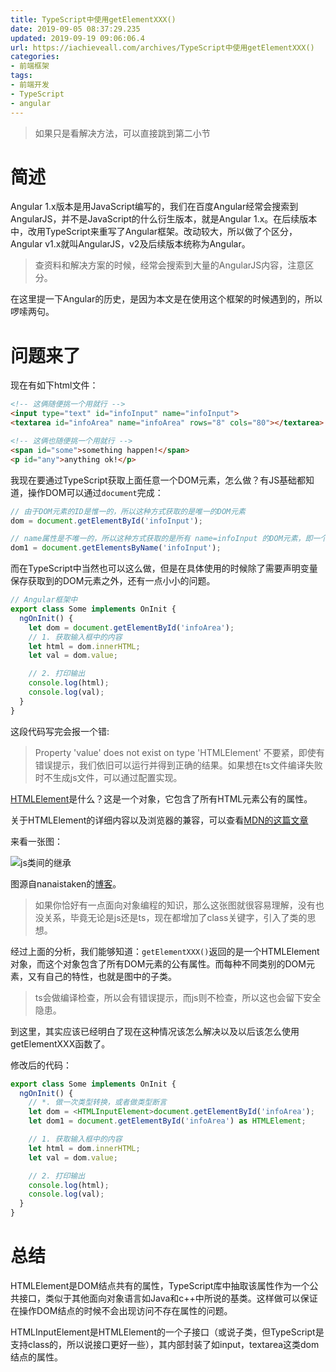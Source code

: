 ```yaml
---
title: TypeScript中使用getElementXXX()
date: 2019-09-05 08:37:29.235
updated: 2019-09-19 09:06:06.4
url: https://iachieveall.com/archives/TypeScript中使用getElementXXX()
categories: 
- 前端框架
tags: 
- 前端开发
- TypeScript
- angular
---
```


> 如果只是看解决方法，可以直接跳到第二小节

# 简述

Angular 1.x版本是用JavaScript编写的，我们在百度Angular经常会搜索到AngularJS，并不是JavaScript的什么衍生版本，就是Angular 1.x。在后续版本中，改用TypeScript来重写了Angular框架。改动较大，所以做了个区分，Angular v1.x就叫AngularJS，v2及后续版本统称为Angular。

> 查资料和解决方案的时候，经常会搜索到大量的AngularJS内容，注意区分。

在这里提一下Angular的历史，是因为本文是在使用这个框架的时候遇到的，所以啰嗦两句。

# 问题来了

现在有如下html文件：

```html
<!-- 这俩随便挑一个用就行 -->
<input type="text" id="infoInput" name="infoInput">
<textarea id="infoArea" name="infoArea" rows="8" cols="80"></textarea>

<!-- 这俩也随便挑一个用就行 -->
<span id="some">something happen!</span>
<p id="any">anything ok!</p>
```

我现在要通过TypeScript获取上面任意一个DOM元素，怎么做？有JS基础都知道，操作DOM可以通过```document```完成：

```JavaScript
// 由于DOM元素的ID是惟一的，所以这种方式获取的是唯一的DOM元素
dom = document.getElementById('infoInput');

// name属性是不唯一的，所以这种方式获取的是所有 name=infoInput 的DOM元素，即一个数组
dom1 = document.getElementsByName('infoInput');
```

而在TypeScript中当然也可以这么做，但是在具体使用的时候除了需要声明变量保存获取到的DOM元素之外，还有一点小小的问题。

```TypeScript
// Angular框架中
export class Some implements OnInit {
  ngOnInit() {
    let dom = document.getElementById('infoArea');
    // 1. 获取输入框中的内容
    let html = dom.innerHTML;
    let val = dom.value;

    // 2. 打印输出
    console.log(html);
    console.log(val);
  }
}
```

这段代码写完会报一个错:

> Property 'value' does not exist on type 'HTMLElement'
> 不要紧，即使有错误提示，我们依旧可以运行并得到正确的结果。如果想在ts文件编译失败时不生成js文件，可以通过配置实现。

[HTMLElement](https://www.w3school.com.cn/xmldom/dom_htmlelement.asp)是什么？这是一个对象，它包含了所有HTML元素公有的属性。

关于HTMLElement的详细内容以及浏览器的兼容，可以查看[MDN的这篇文章](https://developer.mozilla.org/zh-CN/docs/Web/API/HTMLElement)

来看一张图：

![js类间的继承](https://iachieveall.com/upload/2019/9/js%E7%B1%BB%E9%97%B4%E7%9A%84%E7%BB%A7%E6%89%BF-d130b3ce73cb47bdb13958b755730211.png)

图源自nanaistaken的[博客](https://segmentfault.com/a/1190000009863666)。

> 如果你恰好有一点面向对象编程的知识，那么这张图就很容易理解，没有也没关系，毕竟无论是js还是ts，现在都增加了class关键字，引入了类的思想。

经过上面的分析，我们能够知道：```getElementXXX()```返回的是一个HTMLElement对象，而这个对象包含了所有DOM元素的公有属性。而每种不同类别的DOM元素，又有自己的特性，也就是图中的子类。

> ts会做编译检查，所以会有错误提示，而js则不检查，所以这也会留下安全隐患。

到这里，其实应该已经明白了现在这种情况该怎么解决以及以后该怎么使用getElementXXX函数了。

修改后的代码：

```ts
export class Some implements OnInit {
  ngOnInit() {
    // *. 做一次类型转换，或者做类型断言
    let dom = <HTMLInputElement>document.getElementById('infoArea');
    let dom1 = document.getElementById('infoArea') as HTMLElement;

    // 1. 获取输入框中的内容
    let html = dom.innerHTML;
    let val = dom.value;

    // 2. 打印输出
    console.log(html);
    console.log(val);
  }
}
```

# 总结

HTMLElement是DOM结点共有的属性，TypeScript库中抽取该属性作为一个公共接口，类似于其他面向对象语言如Java和c++中所说的基类。这样做可以保证在操作DOM结点的时候不会出现访问不存在属性的问题。

HTMLInputElement是HTMLElement的一个子接口（或说子类，但TypeScript是支持class的，所以说接口更好一些），其内部封装了如input，textarea这类dom结点的属性。
